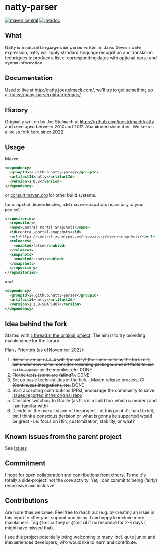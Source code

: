 # natty-parser
[![maven central](https://img.shields.io/maven-central/v/io.github.natty-parser/natty.svg?label=Maven%20Central)](https://central.sonatype.com/artifact/io.github.natty-parser/natty)
[![javadoc](https://javadoc.io/badge2/io.github.natty-parser/natty/javadoc.svg)](https://javadoc.io/doc/io.github.natty-parser/natty)

## What

Natty is a natural language date parser written in Java.  Given a date
expression, natty will apply standard language recognition and translation
techniques to produce a list of corresponding dates with optional parse and
syntax information.

## Documentation

Used to live at http://natty.joestelmach.com/, we'll try to get something up at https://natty-parser.github.io/natty/

## History

Originally written by Joe Stelmach at https://github.com/joestelmach/natty and developed between 2010 and 2017. Abandoned since then. We keep it alive as fork here since 2022.

## Usage
Maven:
```xml
<dependency>
  <groupId>io.github.natty-parser</groupId>
  <artifactId>natty</artifactId>
  <version>1.0.2</version>
</dependency>
```

or [consult maven.org](https://search.maven.org/artifact/io.github.natty-parser/natty) for other build systems.

for snapshot dependencies, add maven-snapshots repository to your `pom.xml`:
```xml
<repositories>
  <repository>
  <name>Central Portal Snapshots</name>
  <id>central-portal-snapshots</id>
  <url>https://central.sonatype.com/repository/maven-snapshots/</url>
  <releases>
    <enabled>false</enabled>
  </releases>
  <snapshots>
    <enabled>true</enabled>
  </snapshots>
  </repository>
</repositories>
```
and
```xml
<dependency>
  <groupId>io.github.natty-parser</groupId>
  <artifactId>natty</artifactId>
  <version>1.1.0-SNAPSHOT</version>
</dependency>
```

## Idea behind the fork

Started with [a thread in the original project](https://github.com/joestelmach/natty/issues/274). The aim is to try providing maintenance for the library.

Plan / Priorities (as of November 2022):

1. ~~Release version `1.0.0` with (possibly) the same code as the fork root, but under new name, consider renaming packages and artifacts to use `natty-parser` as the moniker, etc.~~
   DONE
2. ~~Fix the tests (some are failing?).~~ DONE
3. ~~Set up basic technicalities of the fork - Maven release process, CI (Continuous Integration), etc.~~ DONE
4. Start accepting contributions (PRs), encourage the community to solve [issues reported in the original repo](https://github.com/joestelmach/natty/issues)
5. Consider switching to Gradle (as this is a build tool which is modern and I am familiar with)
6. Decide on the overall vision of the project - at this point it's hard to tell, but I think a conscious decision on what is gonna be supported would be
   great - i.e. focus on i18n, customization, stability, or what?

## Known issues from the parent project

See [issues](issues.md)

## Commitment

I hope for open collaboration and contributions from others. To me it's totally a side-project, not the core activity. Yet, I can commit to being (fairly) responsive and inclusive.

## Contributions

Are more than welcome. Feel free to reach out (e.g. by creating an issue in this repo) to offer your support and ideas. I am happy to include more
maintainers. Tag @mccartney or @mihxil if no response for 2-3 days (I might have missed that).

I see this project potentially being welcoming to many, incl. quite junior and inexperienced developers, who would like to learn and contribute.
